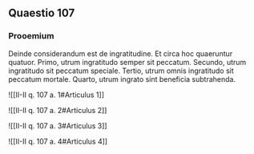 ## Quaestio 107

### Prooemium

Deinde considerandum est de ingratitudine. Et circa hoc quaeruntur quatuor. Primo, utrum ingratitudo semper sit peccatum. Secundo, utrum ingratitudo sit peccatum speciale. Tertio, utrum omnis ingratitudo sit peccatum mortale. Quarto, utrum ingrato sint beneficia subtrahenda.

![[II-II q. 107 a. 1#Articulus 1]]

![[II-II q. 107 a. 2#Articulus 2]]

![[II-II q. 107 a. 3#Articulus 3]]

![[II-II q. 107 a. 4#Articulus 4]]

